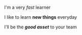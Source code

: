 I'm a very *fast* learner

I like to learn **new things** everyday

I'll be the ***good asset*** to your team
